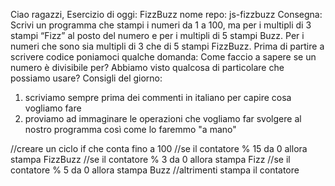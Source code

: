 Ciao ragazzi,
Esercizio di oggi: FizzBuzz
nome repo: js-fizzbuzz
Consegna:
Scrivi un programma che stampi i numeri da 1 a 100,
ma per i multipli di 3 stampi “Fizz” al posto del numero e per i multipli di 5 stampi Buzz.
Per i numeri che sono sia multipli di 3 che di 5 stampi FizzBuzz.
Prima di partire a scrivere codice poniamoci qualche domanda:
Come faccio a sapere se un numero è divisibile per?
Abbiamo visto qualcosa di particolare che possiamo usare?
Consigli del giorno:
1. scriviamo sempre prima dei commenti in italiano per capire cosa vogliamo fare
2. proviamo ad immaginare le operazioni che vogliamo far svolgere al nostro programma così come lo faremmo "a mano"


//creare un ciclo if che conta fino a 100
//se il contatore % 15 da 0 allora stampa FizzBuzz
//se il contatore % 3 da 0 allora stampa Fizz
//se il contatore % 5 da 0 allora stampa Buzz
//altrimenti stampa il contatore